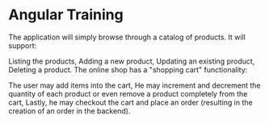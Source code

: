 # Angular Training
 
The application will simply browse through a catalog of products. It will support:

Listing the products,
Adding a new product,
Updating an existing product,
Deleting a product.
The online shop has a "shopping cart" functionality:

The user may add items into the cart,
He may increment and decrement the quantity of each product or even remove a product completely from the cart,
Lastly, he may checkout the cart and place an order (resulting in the creation of an order in the backend).
